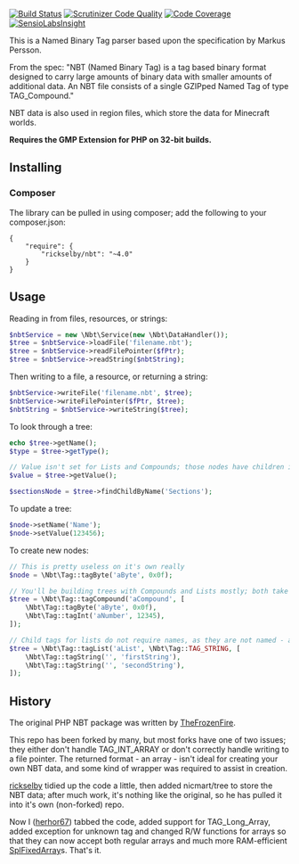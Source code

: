 [![Build Status](https://travis-ci.org/rickselby/NBT.svg?branch=master)](https://travis-ci.org/rickselby/NBT)
[![Scrutinizer Code Quality](https://scrutinizer-ci.com/g/rickselby/NBT/badges/quality-score.png?b=master)](https://scrutinizer-ci.com/g/rickselby/NBT/?branch=master)
[![Code Coverage](https://scrutinizer-ci.com/g/rickselby/NBT/badges/coverage.png?b=master)](https://scrutinizer-ci.com/g/rickselby/NBT/?branch=master)
[![SensioLabsInsight](https://insight.sensiolabs.com/projects/89a305c5-e522-4523-b88d-facda86a31ea/mini.png)](https://insight.sensiolabs.com/projects/89a305c5-e522-4523-b88d-facda86a31ea)

This is a Named Binary Tag parser based upon the specification by Markus Persson.

From the spec: "NBT (Named Binary Tag) is a tag based binary format designed to carry large amounts of binary data with smaller amounts of additional data. An NBT file consists of a single GZIPped Named Tag of type TAG_Compound."

NBT data is also used in region files, which store the data for Minecraft worlds.

**Requires the GMP Extension for PHP on 32-bit builds.**

## Installing
### Composer

The library can be pulled in using composer; add the following to your composer.json:

```
{
    "require": {
        "rickselby/nbt": "~4.0"
    }
}
```

## Usage

Reading in from files, resources, or strings:
```php
$nbtService = new \Nbt\Service(new \Nbt\DataHandler());
$tree = $nbtService->loadFile('filename.nbt');
$tree = $nbtService->readFilePointer($fPtr);
$tree = $nbtService->readString($nbtString);
```

Then writing to a file, a resource, or returning a string:
```php
$nbtService->writeFile('filename.nbt', $tree);
$nbtService->writeFilePointer($fPtr, $tree);
$nbtString = $nbtService->writeString($tree);
```

To look through a tree:
```php
echo $tree->getName();
$type = $tree->getType();

// Value isn't set for Lists and Compounds; those nodes have children instead
$value = $tree->getValue();

$sectionsNode = $tree->findChildByName('Sections');
```

To update a tree:
```php
$node->setName('Name');
$node->setValue(123456);
```

To create new nodes:
```php
// This is pretty useless on it's own really
$node = \Nbt\Tag::tagByte('aByte', 0x0f);

// You'll be building trees with Compounds and Lists mostly; both take an array of nodes as their values
$tree = \Nbt\Tag::tagCompound('aCompound', [
    \Nbt\Tag::tagByte('aByte', 0x0f),
    \Nbt\Tag::tagInt('aNumber', 12345),
]);

// Child tags for lists do not require names, as they are not named - and they must match the payload of the list
$tree = \Nbt\Tag::tagList('aList', \Nbt\Tag::TAG_STRING, [
    \Nbt\Tag::tagString('', 'firstString'),
    \Nbt\Tag::tagString('', 'secondString'),
]);
```

## History

The original PHP NBT package was written by [TheFrozenFire](//github.com/TheFrozenFire/PHP-NBT-Decoder-Encoder).

This repo has been forked by many, but most forks have one of two issues; they either don't handle TAG_INT_ARRAY or don't correctly handle writing to a file pointer.
The returned format - an array - isn't ideal for creating your own NBT data, and some kind of wrapper was required to assist in creation.

[rickselby](//github.com/rickselby/NBT) tidied up the code a little, then added nicmart/tree to store the NBT data; after much work, it's nothing like the original, so he has pulled it into it's own (non-forked) repo.

Now I ([herhor67](http://herhor.net)) tabbed the code, added support for TAG_Long_Array, added exception for unknown tag and changed R/W functions for arrays so that they can now accept both regular arrays and much more RAM-efficient [SplFixedArray](//www.php.net/manual/en/class.splfixedarray.php)s. That's it.
